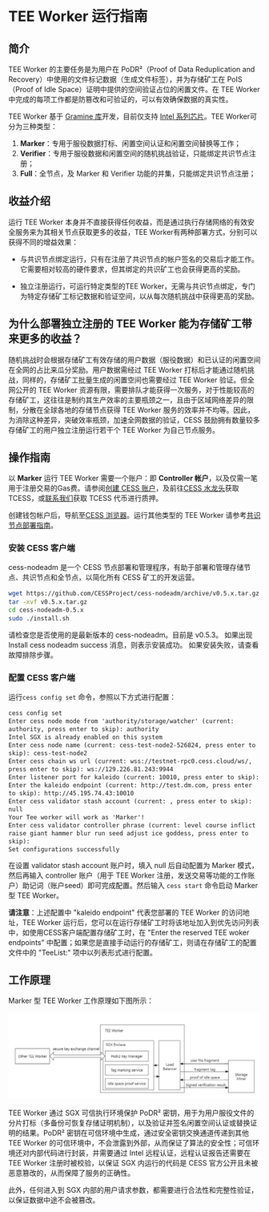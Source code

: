 # TEE Worker 运行指南

## 简介

TEE Worker 的主要任务是为用户在 PoDR²（Proof of Data Reduplication and Recovery）中使用的文件标记数据（生成文件标签），并为存储矿工在 PoIS（Proof of Idle Space）证明中提供的空间验证占位的闲置文件。在 TEE Worker 中完成的每项工作都是防篡改和可验证的，可以有效确保数据的真实性。

TEE Worker 基于 [Gramine 库](https://gramineproject.io/)开发，目前仅支持 [Intel 系列芯片](https://www.intel.com/content/www/us/en/developer/articles/tool/intel-trusted-execution-technology.html)。TEE Worker可分为三种类型：

1. **Marker**：专用于服役数据打标、闲置空间认证和闲置空间替换等工作；
2. **Verifier**：专用于服役数据和闲置空间的随机挑战验证，只能绑定共识节点注册；
3. **Full**：全节点，及 Marker 和 Verifier 功能的并集，只能绑定共识节点注册；

## 收益介绍

运行 TEE Worker 本身并不直接获得任何收益，而是通过执行存储网络的有效安全服务来为其相关节点获取更多的收益，TEE Worker有两种部署方式，分别可以获得不同的增益效果：

- 与共识节点绑定运行，只有在注册了共识节点的帐户签名的交易后才能工作。它需要相对较高的硬件要求，但其绑定的共识矿工也会获得更高的奖励。

- 独立注册运行，可运行特定类型的TEE Worker，无需与共识节点绑定，专门为特定存储矿工标记数据和验证空间，以从每次随机挑战中获得更高的奖励。

## 为什么部署独立注册的 TEE Worker 能为存储矿工带来更多的收益？

随机挑战时会根据存储矿工有效存储的用户数据（服役数据）和已认证的闲置空间在全网的占比来瓜分奖励。用户数据需经过 TEE Worker 打标后才能通过随机挑战，同样的，存储矿工批量生成的闲置空间也需要经过 TEE Worker 验证。但全网公开的 TEE Worker 资源有限，需要排队才能获得一次服务，对于性能较高的存储矿工，这往往是制约其生产效率的主要瓶颈之一，且由于区域网络差异的限制，分散在全球各地的存储节点获得 TEE Worker 服务的效率并不均等。因此，为消除这种差异，突破效率瓶颈，加速全网数据的验证，CESS 鼓励拥有数量较多存储矿工的用户独立注册运行若干个 TEE Worker 为自己节点服务。

## 操作指南

以 **Marker** 运行 TEE Worker 需要一个账户：即 **Controller 帐户**，以及仅需一笔用于注册交易的Gas费。请参阅[创建 CESS 账户](../community/cess-account.md)，及前往[CESS 水龙头](https://cess.cloud/faucet.html)获取 TCESS，或[联系我们](../introduction/contact.md)获取 TCESS 代币进行质押。

创建钱包帐户后，导航至[CESS 浏览器](https://polkadot.js.org/apps/?rpc=wss%3A%2F%2Ftestnet-rpc0.cess.cloud%2Fws%2F#/explorer)。运行其他类型的 TEE Worker 请参考[共识节点部署指南](../consensus-miner/running.md)。

### 安装 CESS 客户端

cess-nodeadm 是一个 CESS 节点部署和管理程序，有助于部署和管理存储节点、共识节点和全节点，以简化所有 CESS 矿工的开发运营。

```bash
wget https://github.com/CESSProject/cess-nodeadm/archive/v0.5.x.tar.gz
tar -xvf v0.5.x.tar.gz
cd cess-nodeadm-0.5.x
sudo ./install.sh
```

请检查您是否使用的是最新版本的 cess-nodeadm。目前是 v0.5.3。
如果出现 Install cess nodeadm success 消息，则表示安装成功。
如果安装失败，请查看故障排除步骤。

### 配置 CESS 客户端

运行`cess config set` 命令，参照以下方式进行配置：

```shell
cess config set
Enter cess node mode from 'authority/storage/watcher' (current: authority, press enter to skip): authority
Intel SGX is already enabled on this system
Enter cess node name (current: cess-test-node2-526824, press enter to skip): cess-test-node2
Enter cess chain ws url (current: wss://testnet-rpc0.cess.cloud/ws/, press enter to skip): ws://129.226.81.243:9944
Enter listener port for kaleido (current: 10010, press enter to skip):
Enter the kaleido endpoint (current: http://test.dm.com, press enter to skip): http://45.195.74.43:10010
Enter cess validator stash account (current: , press enter to skip): null
Your Tee worker will work as 'Marker'!
Enter cess validator controller phrase (current: level course inflict raise giant hammer blur run seed adjust ice goddess, press enter to skip):
Set configurations successfully
```

在设置 validator stash account 账户时，填入 null 后自动配置为 Marker 模式，然后再输入 controller 账户（用于 TEE Worker 注册，发送交易等功能的工作账户）助记词（账户seed）即可完成配置。然后输入 `cess start` 命令启动 Marker 型 TEE Worker。

**请注意**：上述配置中 "kaleido endpoint" 代表您部署的 TEE Worker 的访问地址，TEE Worker 运行后，您可以在运行存储矿工时将该地址加入到优先访问列表中，如使用CESS客户端配置存储矿工时，在 "Enter the reserved TEE woker endpoints" 中配置；如果您是直接手动运行的存储矿工，则请在存储矿工的配置文件中的 "TeeList:" 项中以列表形式进行配置。

## 工作原理

Marker 型 TEE Worker 工作原理如下图所示：

![Marker TEE worker workflow](../assets/storage-miner/teeworker/tee-workflow.jpeg)

TEE Worker 通过 SGX 可信执行环境保护 PoDR² 密钥，用于为用户服役文件的分片打标（多备份可恢复存储证明机制），以及验证并签名闲置空间认证或替换证明的结果。PoDR² 密钥在可信环境中生成，通过安全密钥交换通道传递到其他 TEE Worker 的可信环境中，不会泄露到外部，从而保证了算法的安全性；可信环境还对内部代码进行封装，并需要通过 Intel 远程认证，远程认证报告还需要在 TEE Worker 注册时被校验，以保证 SGX 内运行的代码是 CESS 官方公开且未被恶意篡改的，从而保障了服务的正确性。

此外，任何进入到 SGX 内部的用户请求参数，都需要进行合法性和完整性验证，以保证数据中途不会被篡改。
